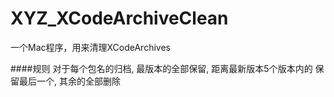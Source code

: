 # XYZ_XCodeArchiveClean
一个Mac程序，用来清理XCodeArchives

####规则
对于每个包名的归档, 最版本的全部保留, 距离最新版本5个版本内的 保留最后一个, 其余的全部删除 
